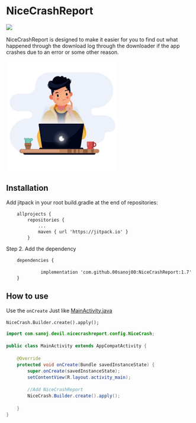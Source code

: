 # NiceCrashReport
[![](https://jitpack.io/v/00sanoj00/NiceCrashReport.svg)](https://jitpack.io/#00sanoj00/NiceCrashReport)

NiceCrashReport is designed to make it easier for you to find out what happened through the download log through the downloader if the app crashes due to an error or some other reason.


![](https://github.com/00sanoj00/NiceCrashReport/blob/master/Screen/ezgif-3-582a2130eb31.gif?raw=true)
## Installation


Add jitpack in your root build.gradle at the end of repositories:
```
	allprojects {
		repositories {
			...
			maven { url 'https://jitpack.io' }
		}
```
Step 2. Add the dependency

```
	dependencies {
	
	         implementation 'com.github.00sanoj00:NiceCrashReport:1.7'
	}
```

## How to use
Use the `onCreate` Just like <a href="https://github.com/00sanoj00/NiceCrashReport/blob/master/app/src/main/java/com/sanoj/devil/crash/MainActivity.java">MainActivity.java</a>

`NiceCrash.Builder.create().apply();`
```java
import com.sanoj.devil.nicecrashreport.config.NiceCrash;

public class MainActivity extends AppCompatActivity {

    @Override
    protected void onCreate(Bundle savedInstanceState) {
        super.onCreate(savedInstanceState);
        setContentView(R.layout.activity_main);
        
        //Add NiceCrashReport 
        NiceCrash.Builder.create().apply();

    }
}
```
